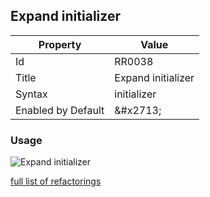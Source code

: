 ## Expand initializer

| Property | Value |
| -------- | ----- |
| Id | RR0038 |
| Title | Expand initializer |
| Syntax | initializer |
| Enabled by Default | &\#x2713; |

### Usage

![Expand initializer](../../images/refactorings/ExpandInitializer.png)

[full list of refactorings](Refactorings.md)